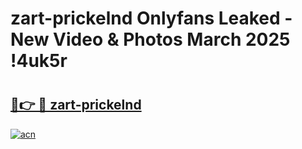 # zart-prickelnd Onlyfans Leaked - New Video & Photos March 2025 !4uk5r

# <h2><a href="https://vht8e3.iuczelnia.edu.pl?title=zart-prickelnd&ref=4uk5r">🔗👉 🔴 zart-prickelnd</a></h2>

[![acn](https://github.com/user-attachments/assets/0f9c940e-d8b0-45ae-aac7-cd30a18b3e1c)](https://vht8e3.iuczelnia.edu.pl?title=zart-prickelnd&ref=4uk5r)

